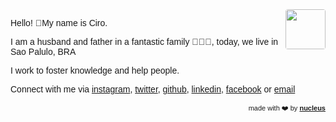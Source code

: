 <link href="https://fonts.googleapis.com/css?family=Montserrat&display=swap" rel="stylesheet">

<div style="text-align: right; float: right">
<img width="64" style="border-radius: 4px;" src="https://avatars0.githubusercontent.com/u/349602?s=460&u=cf310de88444a92133decdaa8b8e75ffc5e77975&v=4" height="64" alt="">
</div>

Hello! 👋My name is Ciro.

I am a husband and father in a fantastic family 👨‍👩‍👦, today, we live in Sao Palulo, BRA

I work to foster knowledge and help people.

Connect with me via [instagram](https://www.instagram.com/ciro.maciel/), [twitter](https://twitter.com/cirocmaciel), [github](https://github.com/ciro-maciel), [linkedin](https://www.linkedin.com/in/ciro-maciel/), [facebook](https://www.facebook.com/ciro.maciel.git) or [email](mailto:ciro.maciel@c37.co)

<style>
  * {
    font-family: 'Montserrat', sans-serif !important;
  }
  p {
    font-size: 14px;
 }
 h1 {
    font-size: 26px; 
 }
 h1 a{
    display: none;
 }
 h1:after {
  content: 'Ciro Cesar Maciel';
}
 
</style>


<div style="text-align: right; float: right; font-size: 11px">
 <span> made with ❤️ by </span>
 <a href="http://nucleus.ciro-maciel.me" target="_blank">
   <strong>nucleus</strong>
 </a>
</div>


